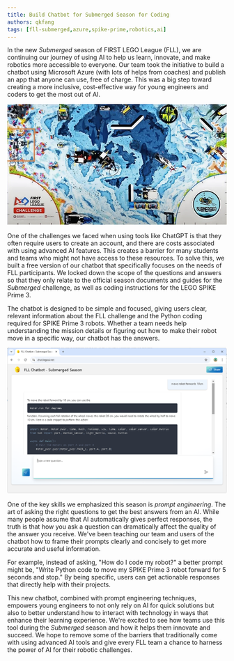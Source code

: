 ```yaml
---
title: Build Chatbot for Submerged Season for Coding
authors: qkfang
tags: [fll-submerged,azure,spike-prime,robotics,ai]
---
```



In the new *Submerged* season of FIRST LEGO League (FLL), we are continuing our journey of using AI to help us learn, innovate, and make robotics more accessible to everyone. Our team took the initiative to build a chatbot using Microsoft Azure (with lots of helps from coaches) and publish an app that anyone can use, free of charge. This was a big step toward creating a more inclusive, cost-effective way for young engineers and coders to get the most out of AI.

![alt text](images/submerged-game-map.png)

One of the challenges we faced when using tools like ChatGPT is that they often require users to create an account, and there are costs associated with using advanced AI features. This creates a barrier for many students and teams who might not have access to these resources. To solve this, we built a free version of our chatbot that specifically focuses on the needs of FLL participants. We locked down the scope of the questions and answers so that they only relate to the official season documents and guides for the *Submerged* challenge, as well as coding instructions for the LEGO SPIKE Prime 3.

The chatbot is designed to be simple and focused, giving users clear, relevant information about the FLL challenge and the Python coding required for SPIKE Prime 3 robots. Whether a team needs help understanding the mission details or figuring out how to make their robot move in a specific way, our chatbot has the answers.

![alt text](images/submerged-chatbot-code.png)

One of the key skills we emphasized this season is *prompt engineering*. The art of asking the right questions to get the best answers from an AI. While many people assume that AI automatically gives perfect responses, the truth is that how you ask a question can dramatically affect the quality of the answer you receive. We've been teaching our team and users of the chatbot how to frame their prompts clearly and concisely to get more accurate and useful information.

For example, instead of asking, "How do I code my robot?" a better prompt might be, "Write Python code to move my SPIKE Prime 3 robot forward for 5 seconds and stop." By being specific, users can get actionable responses that directly help with their projects.

This new chatbot, combined with prompt engineering techniques, empowers young engineers to not only rely on AI for quick solutions but also to better understand how to interact with technology in ways that enhance their learning experience. We're excited to see how teams use this tool during the *Submerged* season and how it helps them innovate and succeed. We hope to remove some of the barriers that traditionally come with using advanced AI tools and give every FLL team a chance to harness the power of AI for their robotic challenges.
